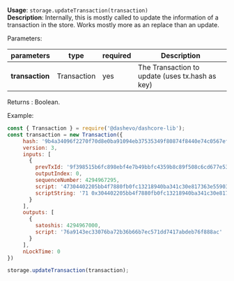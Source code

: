 **Usage**: `storage.updateTransaction(transaction)`      
**Description**: Internally, this is mostly called to update the information of a transaction in the store. Works mostly more as an replace than an update.   

Parameters: 

| parameters             | type              | required       | Description                                               |  
|------------------------|-------------------|----------------| ----------------------------------------------------------|
| **transaction**        | Transaction       | yes            | The Transaction to update (uses tx.hash as key)           |

Returns : Boolean.

Example: 
```js
const { Transaction } = require('@dashevo/dashcore-lib');
const transaction = new Transaction({
     hash: '9b4a34096f2270f70d8e0ba91094eb37535349f80874f8440e74c0567ef82680',
     version: 3,
     inputs: [
       {
         prevTxId: '9f398515b6fc898ebf4e7b49bbfc4359b8c89f508c6cd677e53946bd86064b28',
         outputIndex: 0,
         sequenceNumber: 4294967295,
         script: '47304402205bb4f7880fb0fc13218940ba341c30e817363e5590343d28639af921b2a5f1d40220010920ae4b00bbb657f8653cb44172b8cb13447bb5105ddaf32a2845ea0666b90121025ae98eff89505fa5ff60f919ae690de638d31f4f2fcab9a9deeaf4d48eda794b',
         scriptString: '71 0x304402205bb4f7880fb0fc13218940ba341c30e817363e5590343d28639af921b2a5f1d40220010920ae4b00bbb657f8653cb44172b8cb13447bb5105ddaf32a2845ea0666b901 33 0x025ae98eff89505fa5ff60f919ae690de638d31f4f2fcab9a9deeaf4d48eda794b'
       }
     ],
     outputs: [
       {
         satoshis: 4294967000,
         script: '76a9143ec33076ba72b36b66b7ec571dd7417abdeb76f888ac'
       }
     ],
     nLockTime: 0
})

storage.updateTransaction(transaction);
```

